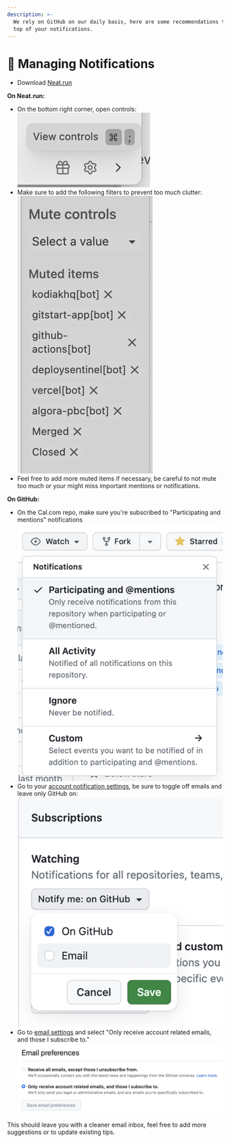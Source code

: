 ```yaml
---
description: >-
  We rely on GitHub on our daily basis, here are some recommendations to keep on
  top of your notifications.
---
```


# 🔔 Managing Notifications

* Download [Neat.run](https://neat.run)

**On Neat.run:**

* On the bottom right corner, open controls:![](<../.gitbook/assets/image (13).png>)
* Make sure to add the following filters to prevent too much clutter:\
  ![](<../.gitbook/assets/image (6).png>)
* Feel free to add more muted items if necessary, be careful to not mute too much or your might miss important mentions or notifications.

**On GitHub:**

* On the Cal.com repo, make sure you're subscribed to "Participating and mentions" notifications\
  ![](<../.gitbook/assets/image (3).png>)
* Go to your [account notification settings](https://github.com/settings/notifications), be sure to toggle off emails and leave only GitHub on:\
  ![](<../.gitbook/assets/image (10).png>)
* Go to [email settings](https://github.com/settings/emails) and select "Only receive account related emails, and those I subscribe to."\
  ![](<../.gitbook/assets/image (14).png>)

This should leave you with a cleaner email inbox, feel free to add more suggestions or to update existing tips.
